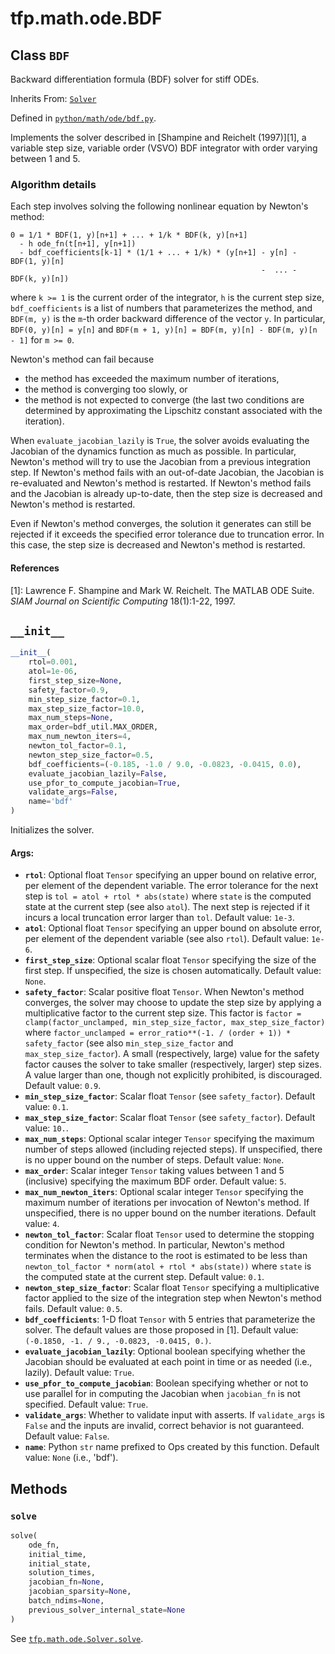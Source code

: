 <div itemscope itemtype="http://developers.google.com/ReferenceObject">
<meta itemprop="name" content="tfp.math.ode.BDF" />
<meta itemprop="path" content="Stable" />
<meta itemprop="property" content="__init__"/>
<meta itemprop="property" content="solve"/>
</div>

# tfp.math.ode.BDF

## Class `BDF`

Backward differentiation formula (BDF) solver for stiff ODEs.

Inherits From: [`Solver`](../../../tfp/math/ode/Solver.md)



Defined in [`python/math/ode/bdf.py`](https://github.com/tensorflow/probability/tree/master/tensorflow_probability/python/math/ode/bdf.py).

<!-- Placeholder for "Used in" -->

Implements the solver described in [Shampine and Reichelt (1997)][1], a
variable step size, variable order (VSVO) BDF integrator with order varying
between 1 and 5.

### Algorithm details

Each step involves solving the following nonlinear equation by Newton's
method:
```none
0 = 1/1 * BDF(1, y)[n+1] + ... + 1/k * BDF(k, y)[n+1]
  - h ode_fn(t[n+1], y[n+1])
  - bdf_coefficients[k-1] * (1/1 + ... + 1/k) * (y[n+1] - y[n] - BDF(1, y)[n]
                                                        -  ... - BDF(k, y)[n])
```
where `k >= 1` is the current order of the integrator, `h` is the current step
size, `bdf_coefficients` is a list of numbers that parameterizes the method,
and `BDF(m, y)` is the `m`-th order backward difference of the vector `y`. In
particular, `BDF(0, y)[n] = y[n]` and
`BDF(m + 1, y)[n] = BDF(m, y)[n] - BDF(m, y)[n - 1]` for `m >= 0`.

Newton's method can fail because
* the method has exceeded the maximum number of iterations,
* the method is converging too slowly, or
* the method is not expected to converge
(the last two conditions are determined by approximating the Lipschitz
constant associated with the iteration).

When `evaluate_jacobian_lazily` is `True`, the solver avoids evaluating the
Jacobian of the dynamics function as much as possible. In particular, Newton's
method will try to use the Jacobian from a previous integration step. If
Newton's method fails with an out-of-date Jacobian, the Jacobian is
re-evaluated and Newton's method is restarted. If Newton's method fails and
the Jacobian is already up-to-date, then the step size is decreased and
Newton's method is restarted.

Even if Newton's method converges, the solution it generates can still be
rejected if it exceeds the specified error tolerance due to truncation error.
In this case, the step size is decreased and Newton's method is restarted.

#### References

[1]: Lawrence F. Shampine and Mark W. Reichelt. The MATLAB ODE Suite. _SIAM
     Journal on Scientific Computing_ 18(1):1-22, 1997.

<h2 id="__init__"><code>__init__</code></h2>

``` python
__init__(
    rtol=0.001,
    atol=1e-06,
    first_step_size=None,
    safety_factor=0.9,
    min_step_size_factor=0.1,
    max_step_size_factor=10.0,
    max_num_steps=None,
    max_order=bdf_util.MAX_ORDER,
    max_num_newton_iters=4,
    newton_tol_factor=0.1,
    newton_step_size_factor=0.5,
    bdf_coefficients=(-0.185, -1.0 / 9.0, -0.0823, -0.0415, 0.0),
    evaluate_jacobian_lazily=False,
    use_pfor_to_compute_jacobian=True,
    validate_args=False,
    name='bdf'
)
```

Initializes the solver.


#### Args:


* <b>`rtol`</b>: Optional float `Tensor` specifying an upper bound on relative error,
  per element of the dependent variable. The error tolerance for the next
  step is `tol = atol + rtol * abs(state)` where `state` is the computed
  state at the current step (see also `atol`). The next step is rejected
  if it incurs a local truncation error larger than `tol`.
  Default value: `1e-3`.
* <b>`atol`</b>: Optional float `Tensor` specifying an upper bound on absolute error,
  per element of the dependent variable (see also `rtol`).
  Default value: `1e-6`.
* <b>`first_step_size`</b>: Optional scalar float `Tensor` specifying the size of the
  first step. If unspecified, the size is chosen automatically.
  Default value: `None`.
* <b>`safety_factor`</b>: Scalar positive float `Tensor`. When Newton's method
  converges, the solver may choose to update the step size by applying a
  multiplicative factor to the current step size. This factor is `factor =
  clamp(factor_unclamped, min_step_size_factor, max_step_size_factor)`
  where `factor_unclamped = error_ratio**(-1. / (order + 1)) *
  safety_factor` (see also `min_step_size_factor` and
  `max_step_size_factor`). A small (respectively, large) value for the
  safety factor causes the solver to take smaller (respectively, larger)
  step sizes. A value larger than one, though not explicitly prohibited,
  is discouraged.
  Default value: `0.9`.
* <b>`min_step_size_factor`</b>: Scalar float `Tensor` (see `safety_factor`).
  Default value: `0.1`.
* <b>`max_step_size_factor`</b>: Scalar float `Tensor` (see `safety_factor`).
  Default value: `10.`.
* <b>`max_num_steps`</b>: Optional scalar integer `Tensor` specifying the maximum
  number of steps allowed (including rejected steps). If unspecified,
  there is no upper bound on the number of steps.
  Default value: `None`.
* <b>`max_order`</b>: Scalar integer `Tensor` taking values between 1 and 5
  (inclusive) specifying the maximum BDF order.
  Default value: `5`.
* <b>`max_num_newton_iters`</b>: Optional scalar integer `Tensor` specifying the
  maximum number of iterations per invocation of Newton's method. If
  unspecified, there is no upper bound on the number iterations.
  Default value: `4`.
* <b>`newton_tol_factor`</b>: Scalar float `Tensor` used to determine the stopping
  condition for Newton's method. In particular, Newton's method terminates
  when the distance to the root is estimated to be less than
  `newton_tol_factor * norm(atol + rtol * abs(state))` where `state` is
  the computed state at the current step.
  Default value: `0.1`.
* <b>`newton_step_size_factor`</b>: Scalar float `Tensor` specifying a multiplicative
  factor applied to the size of the integration step when Newton's method
  fails.
  Default value: `0.5`.
* <b>`bdf_coefficients`</b>: 1-D float `Tensor` with 5 entries that parameterize the
  solver. The default values are those proposed in [1].
  Default value: `(-0.1850, -1. / 9., -0.0823, -0.0415, 0.)`.
* <b>`evaluate_jacobian_lazily`</b>: Optional boolean specifying whether the Jacobian
  should be evaluated at each point in time or as needed (i.e., lazily).
  Default value: `True`.
* <b>`use_pfor_to_compute_jacobian`</b>: Boolean specifying whether or not to use
  parallel for in computing the Jacobian when `jacobian_fn` is not
  specified.
  Default value: `True`.
* <b>`validate_args`</b>: Whether to validate input with asserts. If `validate_args`
  is `False` and the inputs are invalid, correct behavior is not
  guaranteed.
  Default value: `False`.
* <b>`name`</b>: Python `str` name prefixed to Ops created by this function.
  Default value: `None` (i.e., 'bdf').



## Methods

<h3 id="solve"><code>solve</code></h3>

``` python
solve(
    ode_fn,
    initial_time,
    initial_state,
    solution_times,
    jacobian_fn=None,
    jacobian_sparsity=None,
    batch_ndims=None,
    previous_solver_internal_state=None
)
```

See <a href="../../../tfp/math/ode/Solver.md#solve"><code>tfp.math.ode.Solver.solve</code></a>.




